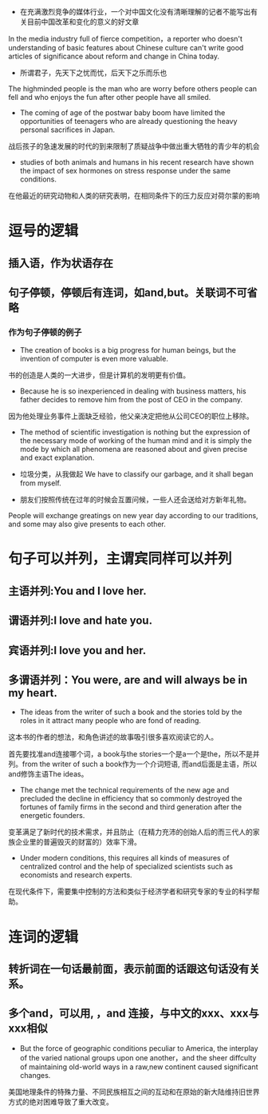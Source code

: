 - 在充满激烈竞争的媒体行业，一个对中国文化没有清晰理解的记者不能写出有关目前中国改革和变化的意义的好文章

In the media industry full of fierce competition，a reporter who doesn't understanding of  basic features about Chinese culture can't write good articles of significance about reform and change in China today. 

- 所谓君子，先天下之忧而忧，后天下之乐而乐也

The highminded people is the man who are worry before others people can fell and who enjoys the fun after other people have all smiled.

- The coming of age of the postwar baby boom have limited the opportunities of teenagers who are already questioning the heavy personal sacrifices in Japan.

战后孩子的急速发展的时代的到来限制了质疑战争中做出重大牺牲的青少年的机会

- studies of both animals and humans in his recent research have shown the impact of sex hormones on stress response under the same conditions.

在他最近的研究动物和人类的研究表明，在相同条件下的压力反应对荷尔蒙的影响

# 逗号的逻辑
## 插入语，作为状语存在
## 句子停顿，停顿后有连词，如and,but。关联词不可省略

### 作为句子停顿的例子
- The creation of books is a big progress for human beings, but the invention of computer is even more valuable.

书的创造是人类的一大进步，但是计算机的发明更有价值。

- Because he is so inexperienced in dealing with business matters, his father decides to remove him from the post of CEO in the company.

因为他处理业务事件上面缺乏经验，他父亲决定把他从公司CEO的职位上移除。

- The method of scientific investigation is nothing but the expression of the necessary mode of working of the human mind and it is simply the mode by which all phenomena are reasoned about and given precise and exact explanation.

- 垃圾分类，从我做起
We have to classify our garbage, and it shall began from myself.

- 朋友们按照传统在过年的时候会互置问候，一些人还会送给对方新年礼物。 

People will exchange greatings on new year day according to our traditions, and some may also give presents to each other.

# 句子可以并列，主谓宾同样可以并列
## 主语并列:You and I love her.
## 谓语并列:I love and hate you.
## 宾语并列:I love you and her. 

## 多谓语并列：You were, are and will always be in my heart.

- The ideas from the writer of such a book and the stories told by the roles in it attract many people who are fond of reading.

这本书的作者的想法，和角色讲述的故事吸引很多喜欢阅读它的人。

首先要找准and连接哪个词，a book与the stories一个是a一个是the，所以不是并列。from the writer of such a book作为一个介词短语, 而and后面是主语，所以and修饰主语The ideas。

- The change met the technical requirements of the new age and precluded the decline in efficiency that so commonly destroyed the fortunes of family firms in the second and third generation after the energetic founders.

变革满足了新时代的技术需求，并且防止（在精力充沛的创始人后的而三代人的家族企业里的普遍毁灭的财富的）效率下滑。

- Under modern conditions, this requires all kinds of measures of centralized control and the help of specialized scientists such as economists and research experts.

在现代条件下，需要集中控制的方法和类似于经济学者和研究专家的专业的科学帮助。


# 连词的逻辑 
## 转折词在一句话最前面，表示前面的话跟这句话没有关系。
## 多个and，可以用, ，and 连接，与中文的xxx、xxx与xxx相似

- But the force of geographic conditions peculiar to America, the interplay of the varied national groups upon one another，and the sheer diffculty of maintaining old-world ways in a raw,new continent caused significant changes.

美国地理条件的特殊力量、不同民族相互之间的互动和在原始的新大陆维持旧世界方式的绝对困难导致了重大改变。

